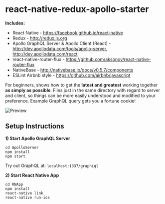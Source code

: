 # react-native-redux-apollo-starter

**Includes:**
* React Native - https://facebook.github.io/react-native
* Redux - http://redux.js.org
* Apollo GraphQL Server & Apollo Client (React) - http://dev.apollodata.com/tools/apollo-server, http://dev.apollodata.com/react
* react-native-router-flux - https://github.com/aksonov/react-native-router-flux
* NativeBase - http://nativebase.io/docs/v0.5.7/components
* ESLint Airbnb style - https://github.com/airbnb/javascript

For beginners, shows how to get the **latest and greatest** working together **as simply as possible**. Files just in the same directory with regard to server and client, so things can be more easily understood and modified to your preference. Example GraphQL query gets you a fortune cookie!

![Preview](http://i.imgur.com/NeILFFR.gif)

## Setup Instructions
**1) Start Apollo GraphQL Server**
```
cd ApolloServer
npm install
npm start
```
Try out GraphQL at: `localhost:1337/graphiql`

**2) Start React Native App**
```
cd RNApp
npm install
react-native link
react-native run-ios
```
